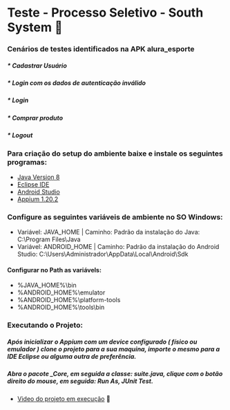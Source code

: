 # Teste - Processo Seletivo - South System :robot:
### Cenários de testes identificados na APK alura_esporte

##### * Cadastrar Usuário
##### * Login com os dados de autenticação inválido
##### * Login
##### * Comprar produto
##### * Logout

### Para criação do setup do ambiente baixe e instale os seguintes programas: 

  * [Java Version 8](https://www.java.com/pt-BR/download/ie_manual.jsp?locale=pt_BR)
  * [Eclipse IDE](https://www.eclipse.org/downloads/)
  * [Android Studio](https://developer.android.com/studio)
  * [Appium 1.20.2](https://github.com/appium/appium-desktop/releases)

### Configure as seguintes variáveis de ambiente no SO Windows:

  * Variável: JAVA_HOME | Caminho: Padrão da instalação do Java: C:\Program Files\Java
  * Variável: ANDROID_HOME | Caminho: Padrão da instalação do Android Studio: C:\Users\Administrador\AppData\Local\Android\Sdk

#### Configurar no Path as variávels: 
  
  * %JAVA_HOME%\bin
  * %ANDROID_HOME%\emulator
  * %ANDROID_HOME%\platform-tools
  * %ANDROID_HOME%\tools\bin

### Executando o Projeto:

##### Após inicializar o Appium com um device configurado ( físico ou emulador ) clone o projeto para a sua maquina, importe o mesmo para a IDE Eclipse ou alguma outra de preferência. 
##### Abra o pacote _Core, em seguida a classe: suite.java, clique com o botão direito do mouse, em seguida: Run As, JUnit Test.

 * [Video do projeto em execução](https://www.loom.com/share/883cc50c922246fe9c50ab101d47b44a) :movie_camera:

